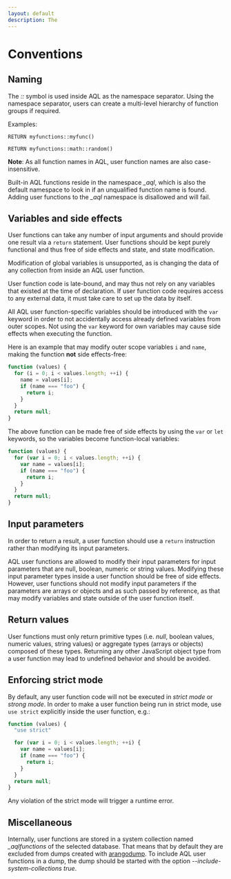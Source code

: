 ```yaml
---
layout: default
description: The
---
```

Conventions
===========

Naming
------

The *::* symbol is used inside AQL as the namespace separator. Using
the namespace separator, users can create a multi-level hierarchy of
function groups if required.

Examples:

```
RETURN myfunctions::myfunc()

RETURN myfunctions::math::random()
```

**Note**: As all function names in AQL, user function names are also
case-insensitive.

Built-in AQL functions reside in the namespace *_aql*, which is also
the default namespace to look in if an unqualified function name is
found. Adding user functions to the *_aql* namespace is disallowed and
will fail.

Variables and side effects
--------------------------

User functions can take any number of input arguments and should
provide one result via a `return` statement. User functions should be kept 
purely functional and thus free of side effects and state, and state modification.

Modification of global variables is unsupported, as is changing
the data of any collection from inside an AQL user function.

User function code is late-bound, and may thus not rely on any variables
that existed at the time of declaration. If user function code requires
access to any external data, it must take care to set up the data by
itself.

All AQL user function-specific variables should be introduced with the `var`
keyword in order to not accidentally access already defined variables from
outer scopes. Not using the `var` keyword for own variables may cause side
effects when executing the function.

Here is an example that may modify outer scope variables `i` and `name`,
making the function **not** side effects-free:

```js
function (values) {
  for (i = 0; i < values.length; ++i) {
    name = values[i];
    if (name === "foo") {
      return i;
    }
  }
  return null;
}
```

The above function can be made free of side effects by using the `var` or
`let` keywords, so the variables become function-local variables:

```js
function (values) {
  for (var i = 0; i < values.length; ++i) {
    var name = values[i];
    if (name === "foo") {
      return i;
    }
  }
  return null;
}
```

Input parameters
----------------

In order to return a result, a user function should use a `return` instruction 
rather than modifying its input parameters.

AQL user functions are allowed to modify their input parameters for input 
parameters that are null, boolean, numeric or string values. Modifying these
input parameter types inside a user function should be free of side effects. 
However, user functions should not modify input parameters if the parameters are 
arrays or objects and as such passed by reference, as that may modify variables 
and state outside of the user function itself. 

Return values
-------------

User functions must only return primitive types (i.e. *null*, boolean
values, numeric values, string values) or aggregate types (arrays or
objects) composed of these types.
Returning any other JavaScript object type from a user function may lead
to undefined behavior and should be avoided.

Enforcing strict mode
---------------------

By default, any user function code will not be executed in *strict mode* or 
*strong mode*. In order to make a user function being run in strict 
mode, use `use strict` explicitly inside the user function, e.g.:

```js
function (values) {
  "use strict"

  for (var i = 0; i < values.length; ++i) {
    var name = values[i];
    if (name === "foo") {
      return i;
    }
  }
  return null;
}
```

Any violation of the strict mode will trigger a runtime error.

Miscellaneous
-------------

Internally, user functions are stored in a system collection named
*_aqlfunctions*  of the selected database. 
That means that by default they are excluded from dumps
created with [arangodump](http-bulk-imports-arangodump.html).
To include AQL user functions in a dump, the dump should be started
with the option *--include-system-collections true*.

